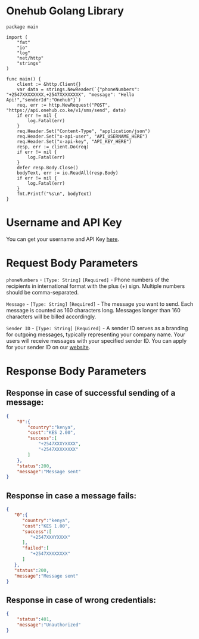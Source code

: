 # Onehub Golang Library
```golang
package main

import (
    "fmt"
    "io"
    "log"
    "net/http"
    "strings"
)

func main() {
    client := &http.Client{}
    var data = strings.NewReader(`{"phoneNumbers": "+2547XXXXXXXX,+2547XXXXXXXX", "message": "Hello Api!","senderId":"Onehub"}`)
    req, err := http.NewRequest("POST", "https://api.onehub.co.ke/v1/sms/send", data)
    if err != nil {
        log.Fatal(err)
    }
    req.Header.Set("Content-Type", "application/json")
    req.Header.Set("x-api-user", "API_USERNAME_HERE")
    req.Header.Set("x-api-key", "API_KEY_HERE")
    resp, err := client.Do(req)
    if err != nil {
        log.Fatal(err)
    }
    defer resp.Body.Close()
    bodyText, err := io.ReadAll(resp.Body)
    if err != nil {
        log.Fatal(err)
    }
    fmt.Printf("%s\n", bodyText)
}
```
# Username and API Key
You can get your username and API Key [here](https://dashboard.onehub.co.ke/account/0/user/signup).
# Request Body Parameters
`phoneNumbers` - `[Type: String]` `[Required]` - Phone numbers of the recipients in international format with the plus (+) sign. Multiple numbers should be comma-separated.

`Message` - `[Type: String]` `[Required]` - The message you want to send. Each message is counted as 160 characters long. Messages longer than 160 characters will be billed accordingly.

`Sender ID` - `[Type: String]` `[Required]` - A sender ID serves as a branding for outgoing messages, typically representing your company name. Your users will receive messages with your specified sender ID. You can apply for your sender ID on our [website](https://onehub.co.ke/).
# Response Body Parameters
## Response in case of successful sending of a message:
```json
{
    "0":{
        "country":"kenya",
        "cost":"KES 2.00",
        "success":[
            "+2547XXXYXXXX",
            "+2547XXXXXXXX"
        ]
    },
    "status":200,
    "message":"Message sent"
}
```
## Response in case a message fails:
```json
{
   "0":{
      "country":"kenya",
      "cost":"KES 1.00",
      "success":[
         "+2547XXXYXXXX"
      ],
      "failed":[
         "+2547XXXXXXXX"
      ]
   },
   "status":200,
   "message":"Message sent"
}
```
## Response in case of wrong credentials:
```json
{
    "status":401,
    "message":"Unauthorized"
}
```
